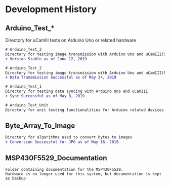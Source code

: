 # Development History

## Arduino_Test_*
Directory for uCamIII tests on Arduino Uno or related hardware

```diff
# Arduino_Test_3
Directory for testing image transmission with Arduino Uno and uCamIII(Stable Version)
+ Version Stable as of June 12, 2019
```

```diff
# Arduino_Test_2
Directory for testing image transmission with Arduino Uno and uCamIII(Prototype Version)
+ Data Transmission Successful as of May 24, 2019
```

```diff
# Arduino_Test_1
Directory for testing data syncing with Arduino Uno and uCamIII
+ Sync Successful as of May 8, 2019
```

```diff
# Arduino_Test_Unit
Directory for unit testing functionalities for Arduino related devices
```

## Byte_Array_To_Image
```diff
Directory for algorithms used to convert bytes to images
+ Conversion Successful for JPG as of May 16, 2019
```

## MSP430F5529_Documentation
```
Folder containing documentation for the MSP430F5529.
Hardware is no longer used for this system, but documentation is kept as backup
```